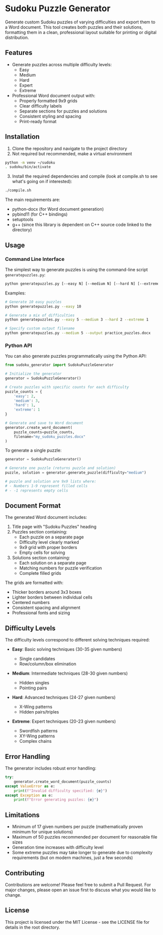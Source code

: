 # Sudoku Puzzle Generator

Generate custom Sudoku puzzles of varying difficulties and export them to a Word document. This tool creates both puzzles and their solutions, formatting them in a clean, professional layout suitable for printing or digital distribution.

## Features

- Generate puzzles across multiple difficulty levels:
  - Easy
  - Medium
  - Hard
  - Expert
  - Extreme
- Professional Word document output with:
  - Properly formatted 9x9 grids
  - Clear difficulty labels
  - Separate sections for puzzles and solutions
  - Consistent styling and spacing
  - Print-ready format

## Installation

1. Clone the repository and navigate to the project directory
2. Not required but recommended, make a virtual environment
``` bash
python -m venv ~/sudoku
. sudoku/bin/activate
```
3. Install the required dependencies and compile (look at compile.sh to see what's going on if interested):
```bash
./compile.sh
```

The main requirements are:
- python-docx (for Word document generation)
- pybind11 (for C++ bindings)
- setuptools
- g++ (since this library is dependent on C++ source code linked to the directory)

## Usage

### Command Line Interface

The simplest way to generate puzzles is using the command-line script `generatepuzzles.py`:

```bash
python generatepuzzles.py [--easy N] [--medium N] [--hard N] [--extreme N] [--output filename.docx]
```

Examples:
```bash
# Generate 10 easy puzzles
python generatepuzzles.py --easy 10

# Generate a mix of difficulties
python generatepuzzles.py --easy 5 --medium 3 --hard 2 --extreme 1

# Specify custom output filename
python generatepuzzles.py --medium 5 --output practice_puzzles.docx
```

### Python API

You can also generate puzzles programmatically using the Python API:

```python
from sudoku_generator import SudokuPuzzleGenerator

# Initialize the generator
generator = SudokuPuzzleGenerator()

# Create puzzles with specific counts for each difficulty
puzzle_counts = {
    'easy': 2,
    'medium': 3,
    'hard': 1,
    'extreme': 1
}

# Generate and save to Word document
generator.create_word_document(
    puzzle_counts=puzzle_counts,
    filename="my_sudoku_puzzles.docx"
)
```

To generate a single puzzle:

```python
generator = SudokuPuzzleGenerator()

# Generate one puzzle (returns puzzle and solution)
puzzle, solution = generator.generate_puzzle(difficulty="medium")

# puzzle and solution are 9x9 lists where:
# - Numbers 1-9 represent filled cells
# - -1 represents empty cells
```

## Document Format

The generated Word document includes:

1. Title page with "Sudoku Puzzles" heading
2. Puzzles section containing:
   - Each puzzle on a separate page
   - Difficulty level clearly marked
   - 9x9 grid with proper borders
   - Empty cells for solving
3. Solutions section containing:
   - Each solution on a separate page
   - Matching numbers for puzzle verification
   - Complete filled grids

The grids are formatted with:
- Thicker borders around 3x3 boxes
- Lighter borders between individual cells
- Centered numbers
- Consistent spacing and alignment
- Professional fonts and sizing

## Difficulty Levels

The difficulty levels correspond to different solving techniques required:

- **Easy**: Basic solving techniques (30-35 given numbers)
  - Single candidates
  - Row/column/box elimination
  
- **Medium**: Intermediate techniques (28-30 given numbers)
  - Hidden singles
  - Pointing pairs
  
- **Hard**: Advanced techniques (24-27 given numbers)
  - X-Wing patterns
  - Hidden pairs/triples
  
- **Extreme**: Expert techniques (20-23 given numbers)
  - Swordfish patterns
  - XY-Wing patterns
  - Complex chains

## Error Handling

The generator includes robust error handling:

```python
try:
    generator.create_word_document(puzzle_counts)
except ValueError as e:
    print(f"Invalid difficulty specified: {e}")
except Exception as e:
    print(f"Error generating puzzles: {e}")
```

## Limitations

- Minimum of 17 given numbers per puzzle (mathematically proven minimum for unique solutions)
- Maximum of 50 puzzles recommended per document for reasonable file sizes
- Generation time increases with difficulty level 
- Some extreme puzzles may take longer to generate due to complexity requirements (but on modern machines, just a few seconds)

## Contributing

Contributions are welcome! Please feel free to submit a Pull Request. For major changes, please open an issue first to discuss what you would like to change.

## License

This project is licensed under the MIT License - see the LICENSE file for details in the root directory.
